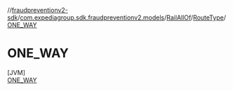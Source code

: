 //[fraudpreventionv2-sdk](../../../../../index.md)/[com.expediagroup.sdk.fraudpreventionv2.models](../../../index.md)/[RailAllOf](../../index.md)/[RouteType](../index.md)/[ONE_WAY](index.md)

# ONE_WAY

[JVM]\
[ONE_WAY](index.md)
